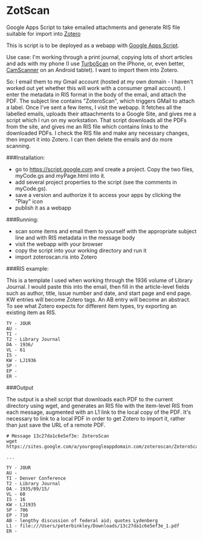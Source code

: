 ZotScan
==========

Google Apps Script to take emailed attachments and generate RIS file suitable for import into [Zotero](http://www.zotero.org/)

This is script is to be deployed as a webapp with [Google Apps Script](https://developers.google.com/apps-script/). 

Use case: I'm working through a print journal, copying lots of short articles and ads with my phone (I use [TurboScan](https://itunes.apple.com/ca/app/turboscan-quickly-scan-multipage/id342548956?mt=8) on the iPhone, or, even better, [CamScanner](https://play.google.com/store/apps/details?id=com.intsig.camscanner&hl=en) on an Android tablet). I want to import them into Zotero.

So: I email them to my Gmail account (hosted at my own domain - I haven't worked out yet whether this will work with a consumer gmail account). I enter the metadata in RIS format in the body of the email, and attach the PDF. The subject line contains "ZoteroScan", which triggers GMail to attach a label. Once I've sent a few items, I visit the webapp. It fetches all the labelled emails, uploads their attaachments to a Google Site, and gives me a script which I run on my workstation. That script downloads all the PDFs from the site, and gives me an RIS file which contains links to the downloaded PDFs. I check the RIS file and make any necessary changes, then import it into Zotero. I can then delete the emails and do more scanning.

###Installation: 

* go to https://script.google.com and create a project. Copy the two files, myCode.gs and myPage.html into it.
* add several project properties to the script (see the comments in myCode.gs). 
* save a version and authorize it to access your apps by clicking the "Play" icon
* publish it as a webapp

###Running:

* scan some items and email them to yourself with the appropriate subject line and with RIS metadata in the message body
* visit the webapp with your browser
* copy the script into your working directory and run it
* import zoteroscan.ris into Zotero

###RIS example:

This is a template I used when working through the 1936 volume of Library Journal. I would paste this into the email, then fill in the article-level fields such as author, title, issue number and date, and start page and end page. KW entries will become Zotero tags. An AB entry will become an abstract. To see what Zotero expects for different item types, try exporting an existing item as RIS.

```
TY - JOUR
AU -
TI -
T2 - Library Journal
DA - 1936/
VL - 61
IS -
KW - LJ1936
SP -
EP - 
ER -
```

###Output

The output is a shell script that downloads each PDF to the current directory using wget, and generates an RIS file with the item-level RIS from each message, augmented with an L1 link to the local copy of the PDF. It's necessary to link to a local PDF in order to get Zotero to import it, rather than just save the URL of a remote PDF.

```
# Message 13c27da1c6e5ef3e: ZoteroScan
wget https://sites.google.com/a/yourgoogleappdomain.com/zoteroscan/ZoteroScan/13c27da1c6e5ef3e_1.pdf

...

TY - JOUR
AU - 
TI - Denver Conference
T2 - Library Journal
DA - 1935/09/15/
VL - 60
IS - 16
KW - LJ1935
SP - 706
EP - 710
AB - lengthy discussion of federal aid; quotes Lydenberg
L1 - file:///Users/peterbinkley/Downloads/13c27da1c6e5ef3e_1.pdf
ER -
```

